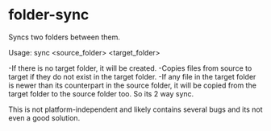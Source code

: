 # folder-sync
Syncs two folders between them.


Usage:
sync <source_folder> <target_folder>

-If there is no target folder, it will be created.
-Copies files from source to target if they do not exist in the target folder.
-If any file in the target folder is newer than its counterpart in the source folder, it will be copied from the target folder to the source folder too. So its 2 way sync. 

This is not platform-independent and likely contains several bugs and its not even a good solution.
